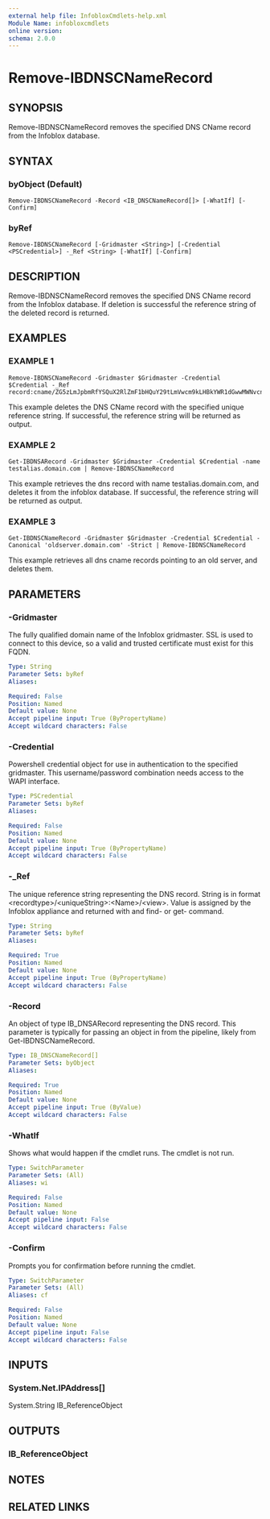 ```yaml
---
external help file: InfobloxCmdlets-help.xml
Module Name: infobloxcmdlets
online version: 
schema: 2.0.0
---
```


# Remove-IBDNSCNameRecord

## SYNOPSIS
Remove-IBDNSCNameRecord removes the specified DNS CName record from the Infoblox database.

## SYNTAX

### byObject (Default)
```
Remove-IBDNSCNameRecord -Record <IB_DNSCNameRecord[]> [-WhatIf] [-Confirm]
```

### byRef
```
Remove-IBDNSCNameRecord [-Gridmaster <String>] [-Credential <PSCredential>] -_Ref <String> [-WhatIf] [-Confirm]
```

## DESCRIPTION
Remove-IBDNSCNameRecord removes the specified DNS CName record from the Infoblox database. 
If deletion is successful the reference string of the deleted record is returned.

## EXAMPLES

###  EXAMPLE 1 
```
Remove-IBDNSCNameRecord -Gridmaster $Gridmaster -Credential $Credential -_Ref record:cname/ZG5zLmJpbmRfYSQuX2RlZmF1bHQuY29tLmVwcm9kLHBkYWR1dGwwMWNvcnAsMTAuOTYuMTA1LjE5MQ:testalias.domain.com/default
```

This example deletes the DNS CName record with the specified unique reference string. 
If successful, the reference string will be returned as output.

###  EXAMPLE 2 
```
Get-IBDNSARecord -Gridmaster $Gridmaster -Credential $Credential -name testalias.domain.com | Remove-IBDNSCNameRecord
```

This example retrieves the dns record with name testalias.domain.com, and deletes it from the infoblox database. 
If successful, the reference string will be returned as output.

###  EXAMPLE 3 
```
Get-IBDNSCNameRecord -Gridmaster $Gridmaster -Credential $Credential -Canonical 'oldserver.domain.com' -Strict | Remove-IBDNSCNameRecord
```

This example retrieves all dns cname records pointing to an old server, and deletes them.

## PARAMETERS

### -Gridmaster
The fully qualified domain name of the Infoblox gridmaster. 
SSL is used to connect to this device, so a valid and trusted certificate must exist for this FQDN.

```yaml
Type: String
Parameter Sets: byRef
Aliases: 

Required: False
Position: Named
Default value: None
Accept pipeline input: True (ByPropertyName)
Accept wildcard characters: False
```

### -Credential
Powershell credential object for use in authentication to the specified gridmaster. 
This username/password combination needs access to the WAPI interface.

```yaml
Type: PSCredential
Parameter Sets: byRef
Aliases: 

Required: False
Position: Named
Default value: None
Accept pipeline input: True (ByPropertyName)
Accept wildcard characters: False
```

### -_Ref
The unique reference string representing the DNS record. 
String is in format \<recordtype\>/\<uniqueString\>:\<Name\>/\<view\>. 
Value is assigned by the Infoblox appliance and returned with and find- or get- command.

```yaml
Type: String
Parameter Sets: byRef
Aliases: 

Required: True
Position: Named
Default value: None
Accept pipeline input: True (ByPropertyName)
Accept wildcard characters: False
```

### -Record
An object of type IB_DNSARecord representing the DNS record. 
This parameter is typically for passing an object in from the pipeline, likely from Get-IBDNSCNameRecord.

```yaml
Type: IB_DNSCNameRecord[]
Parameter Sets: byObject
Aliases: 

Required: True
Position: Named
Default value: None
Accept pipeline input: True (ByValue)
Accept wildcard characters: False
```

### -WhatIf
Shows what would happen if the cmdlet runs.
The cmdlet is not run.

```yaml
Type: SwitchParameter
Parameter Sets: (All)
Aliases: wi

Required: False
Position: Named
Default value: None
Accept pipeline input: False
Accept wildcard characters: False
```

### -Confirm
Prompts you for confirmation before running the cmdlet.

```yaml
Type: SwitchParameter
Parameter Sets: (All)
Aliases: cf

Required: False
Position: Named
Default value: None
Accept pipeline input: False
Accept wildcard characters: False
```

## INPUTS

### System.Net.IPAddress[]
System.String
IB_ReferenceObject

## OUTPUTS

### IB_ReferenceObject

## NOTES

## RELATED LINKS

